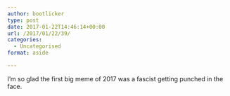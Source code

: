 ```yaml
---
author: bootlicker
type: post
date: 2017-01-22T14:46:14+00:00
url: /2017/01/22/39/
categories:
  - Uncategorised
format: aside

---
```

I&#8217;m so glad the first big meme of 2017 was a fascist getting punched in the face.